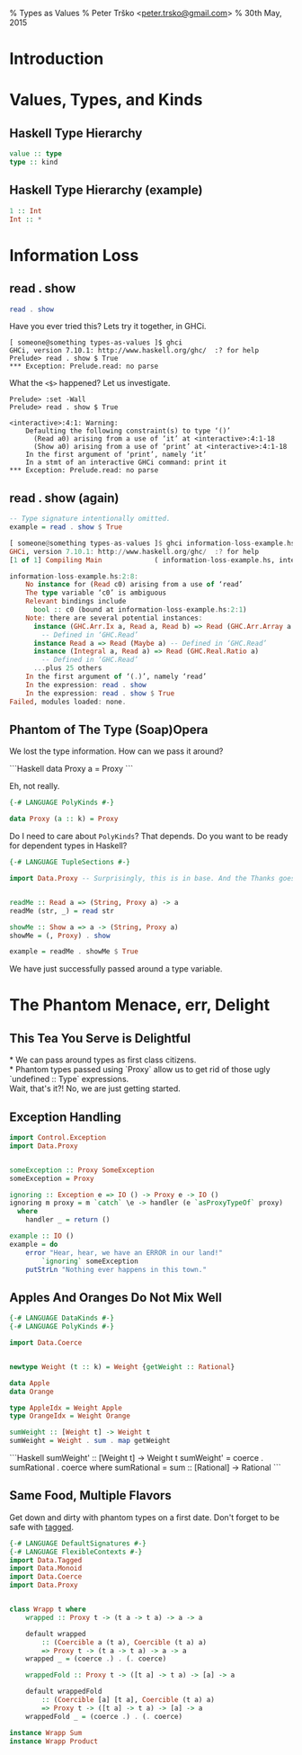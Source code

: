 % Types as Values
% Peter Trško \<<peter.trsko@gmail.com>\>
% 30th May, 2015


# Introduction

# Values, Types, and Kinds

## Haskell Type Hierarchy

```Haskell
value :: type
type :: kind
```

## Haskell Type Hierarchy (example)

```Haskell
1 :: Int
Int :: *
```

# Information Loss

## read . show

```Haskell
read . show
```

<div class="incremental">
Have you ever tried this? Lets try it together, in GHCi.

```
[ someone@something types-as-values ]$ ghci
GHCi, version 7.10.1: http://www.haskell.org/ghc/  :? for help
Prelude> read . show $ True
*** Exception: Prelude.read: no parse
```

What the `<$>` happened? Let us investigate.

```
Prelude> :set -Wall
Prelude> read . show $ True

<interactive>:4:1: Warning:
    Defaulting the following constraint(s) to type ‘()’
      (Read a0) arising from a use of ‘it’ at <interactive>:4:1-18
      (Show a0) arising from a use of ‘print’ at <interactive>:4:1-18
    In the first argument of ‘print’, namely ‘it’
    In a stmt of an interactive GHCi command: print it
*** Exception: Prelude.read: no parse
```
</div>

## read . show (again)

<div class="incremental">

```Haskell
-- Type signature intentionally omitted.
example = read . show $ True
```

```Haskell
[ someone@something types-as-values ]$ ghci information-loss-example.hs 
GHCi, version 7.10.1: http://www.haskell.org/ghc/  :? for help
[1 of 1] Compiling Main             ( information-loss-example.hs, interpreted )

information-loss-example.hs:2:8:
    No instance for (Read c0) arising from a use of ‘read’
    The type variable ‘c0’ is ambiguous
    Relevant bindings include
      bool :: c0 (bound at information-loss-example.hs:2:1)
    Note: there are several potential instances:
      instance (GHC.Arr.Ix a, Read a, Read b) => Read (GHC.Arr.Array a b)
        -- Defined in ‘GHC.Read’
      instance Read a => Read (Maybe a) -- Defined in ‘GHC.Read’
      instance (Integral a, Read a) => Read (GHC.Real.Ratio a)
        -- Defined in ‘GHC.Read’
      ...plus 25 others
    In the first argument of ‘(.)’, namely ‘read’
    In the expression: read . show
    In the expression: read . show $ True
Failed, modules loaded: none.
```

</div>

## Phantom of The Type (Soap)Opera

We lost the type information. How can we pass it around?

<div class="incremental">
```Haskell
data Proxy a = Proxy
```

Eh, not really.

```Haskell
{-# LANGUAGE PolyKinds #-}

data Proxy (a :: k) = Proxy
```

Do I need to care about `PolyKinds`? That depends. Do you want to be ready for
dependent types in Haskell?

```Haskell
{-# LANGUAGE TupleSections #-}

import Data.Proxy -- Surprisingly, this is in base. And the Thanks goes to ekmett.


readMe :: Read a => (String, Proxy a) -> a
readMe (str, _) = read str

showMe :: Show a => a -> (String, Proxy a)
showMe = (, Proxy) . show

example = readMe . showMe $ True
```
</div>

We have just successfully passed around a type variable.


# The Phantom Menace, err, Delight

## This Tea You Serve is Delightful 

<div class="incremental">

<div>
* We can pass around types as first class citizens.
</div><div>
* Phantom types passed using `Proxy` allow us to get rid of those ugly
  `undefined :: Type` expressions.
</div><div>
Wait, that's it?! No, we are just getting started.
</div>

</div>

## Exception Handling

```Haskell
import Control.Exception
import Data.Proxy


someException :: Proxy SomeException
someException = Proxy

ignoring :: Exception e => IO () -> Proxy e -> IO ()
ignoring m proxy = m `catch` \e -> handler (e `asProxyTypeOf` proxy)
  where
    handler _ = return ()

example :: IO ()
example = do
    error "Hear, hear, we have an ERROR in our land!"
        `ignoring` someException
    putStrLn "Nothing ever happens in this town."
```

## Apples And Oranges Do Not Mix Well

```Haskell
{-# LANGUAGE DataKinds #-}
{-# LANGUAGE PolyKinds #-}

import Data.Coerce


newtype Weight (t :: k) = Weight {getWeight :: Rational}

data Apple
data Orange

type AppleIdx = Weight Apple
type OrangeIdx = Weight Orange

sumWeight :: [Weight t] -> Weight t
sumWeight = Weight . sum . map getWeight
```

<div class="incremental">
```Haskell
sumWeight' :: [Weight t] -> Weight t
sumWeight' = coerce . sumRational . coerce
  where
    sumRational = sum :: [Rational] -> Rational
```
</div>


## Same Food, Multiple Flavors

Get down and dirty with phantom types on a first date. Don't forget to be safe
with [tagged](https://hackage.haskell.org/package/tagged).

```Haskell
{-# LANGUAGE DefaultSignatures #-}
{-# LANGUAGE FlexibleContexts #-}
import Data.Tagged
import Data.Monoid
import Data.Coerce
import Data.Proxy


class Wrapp t where
    wrapped :: Proxy t -> (t a -> t a) -> a -> a

    default wrapped
        :: (Coercible a (t a), Coercible (t a) a)
        => Proxy t -> (t a -> t a) -> a -> a
    wrapped _ = (coerce .) . (. coerce)

    wrappedFold :: Proxy t -> ([t a] -> t a) -> [a] -> a

    default wrappedFold
        :: (Coercible [a] [t a], Coercible (t a) a)
        => Proxy t -> ([t a] -> t a) -> [a] -> a
    wrappedFold _ = (coerce .) . (. coerce)

instance Wrapp Sum
instance Wrapp Product
```

<!--
vim: filetype=markdown spell spelllang=en
-->

